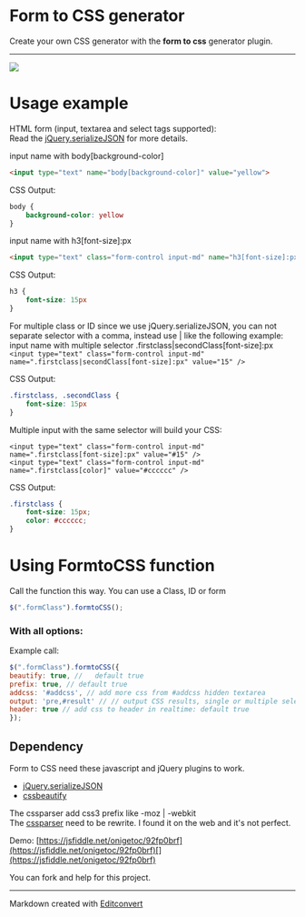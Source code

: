 # Form to CSS generator

Create your own CSS generator with the **form to css** generator plugin.

* * *

![](https://raw.githubusercontent.com/onigetoc/Form-To-CSS---jQuery-Plugin-form-to-CSS-generator/master/screenshot1.png)  

# Usage example

HTML form (input, textarea and select tags supported):  
Read the [jQuery.serializeJSON](https://github.com/marioizquierdo/jquery.serializeJSON) for more details.   

input name with body[background-color]
```html
<input type="text" name="body[background-color]" value="yellow">
```

CSS Output:

```css
body {
    background-color: yellow
}
```

input name with h3[font-size]:px
```html
<input type="text" class="form-control input-md" name="h3[font-size]:px" value="15" />
```

CSS Output:

```css
h3 {
    font-size: 15px
}
```

For multiple class or ID since we use jQuery.serializeJSON, you can not separate selector with a comma, instead use | like the following example: input name with multiple selector .firstclass|secondClass[font-size]:px
```<input type="text" class="form-control input-md" name=".firstclass|secondClass[font-size]:px" value="15" />```

CSS Output:

```css
.firstclass, .secondClass {
    font-size: 15px
}
```


Multiple input with the same selector will build your CSS:
```
<input type="text" class="form-control input-md" name=".firstclass[font-size]:px" value="#15" />
<input type="text" class="form-control input-md" name=".firstclass[color]" value="#cccccc" /> 
``` 

CSS Output:

```css
.firstclass {
    font-size: 15px;
    color: #cccccc;
}
```

# Using FormtoCSS function

Call the function this way. You can use a Class, ID or form

```javascript 
$(".formClass").formtoCSS();
```

### With all options:

Example call:

```javascript
$(".formClass").formtoCSS({  
beautify: true, //   default true  
prefix: true, // default true  
addcss: '#addcss', // add more css from #addcss hidden textarea  
output: 'pre,#result' // // output CSS results, single or multiple selector(s)  
header: true // add css to header in realtime: default true  
});
```


## Dependency

Form to CSS need these javascript and jQuery plugins to work.

*   [jQuery.serializeJSON](https://github.com/marioizquierdo/jquery.serializeJSON)
*   [cssbeautify](https://github.com/senchalabs/cssbeautify)

The cssparser add css3 prefix like -moz | -webkit  
The [cssparser](https://github.com/onigetoc/Form-To-CSS---jQuery-Plugin-form-to-CSS-generator/blob/master/js/cssParser.js) need to be rewrite. I found it on the web and it's not perfect.

Demo: [https://jsfiddle.net/onigetoc/92fp0brf](https://jsfiddle.net/onigetoc/92fp0brf)[](https://jsfiddle.net/onigetoc/92fp0brf)

You can fork and help for this project.  

* * *

Markdown created with [Editconvert](http://editconvert.com/)
